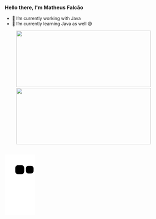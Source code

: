 ### Hello there, I'm Matheus Falcão

- 🔭 I’m currently working with Java
- 🌱 I’m currently learning Java as well 😅

<div align="center" display="flex">
  <a href="https://github.com/Ezxykdriv">
  <img width="430em" height="180px"src="https://github-readme-stats.vercel.app/api?username=Ezxykdriv&show_icons=true&theme=react&include_all_commits=true&count_private=true"/>
  <img width="430em" height="180px" src="https://github-readme-stats.vercel.app/api/top-langs/?username=Ezxykdriv&layout=compact&langs_count=7&theme=react"/>
</div>

  ##

<div> 

  ![Snake animation](https://github.com/rafaballerini/rafaballerini/blob/output/github-contribution-grid-snake.svg)

</div>
